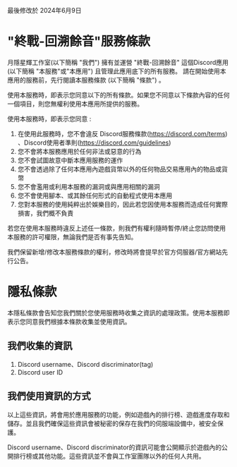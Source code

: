 最後修改於 2024年6月9日
# "終戰-回溯餘音"服務條款
月隱星輝工作室(以下簡稱 "我們") 擁有並運營 "終戰-回溯餘音" 這個Discord應用 (以下簡稱 "本服務"或"本應用")
且管理此應用底下的所有服務。
請在開始使用本應用的服務前，先行閱讀本服務條款 (以下簡稱 "條款") 。

使用本服務時，即表示您同意以下的所有條款。如果您不同意以下條款內容的任何一個項目，則您無權利使用本應用所提供的服務。

使用本服務時，即表示您同意 : 

1. 在使用此服務時，您不會違反 Discord服務條款(https://discord.com/terms) 、Discord使用者準則(https://discord.com/guidelines)
2. 您不會將本服務應用於任何非法或惡意的行為
3. 您不會試圖故意中斷本應用服務的運作
4. 您不會透過除了任何本應用內遊戲貨幣以外的任何物品交易應用內的物品或貨幣
5. 您不會濫用或利用本服務的漏洞或與應用相關的漏洞
6. 您不會使用腳本、或其餘任何形式的自動程式使用本應用
7. 您對本服務的使用純粹出於娛樂目的，因此若您因使用本服務而造成任何實際損害，我們概不負責

若您在使用本服務時違反上述任一條款，則我們有權利隨時暫停/終止您訪問使用本服務的許可權限，無論我們是否有事先告知。

我們保留新增/修改本服務條款的權利，修改時將會提早於官方伺服器/官方網站先行公告。



# 隱私條款
本隱私條款會告知您我們關於您使用服務時收集之資訊的處理政策。使用本服務即表示您同意我們根據本條款收集並使用資訊。

## 我們收集的資訊

1. Discord username、Discord discriminator(tag)
2. Discord user ID

## 我們使用資訊的方式

以上這些資訊，將會用於應用服務的功能，例如遊戲內的排行榜、遊戲進度存取和儲存。並且我們確保這些資訊會被秘密的保存在我們的伺服端設備中，被安全保護。

Discord username、Discord discriminator的資訊可能會公開顯示於遊戲內的公開排行榜或其他功能。這些資訊並不會與工作室團隊以外的任何人共用。

